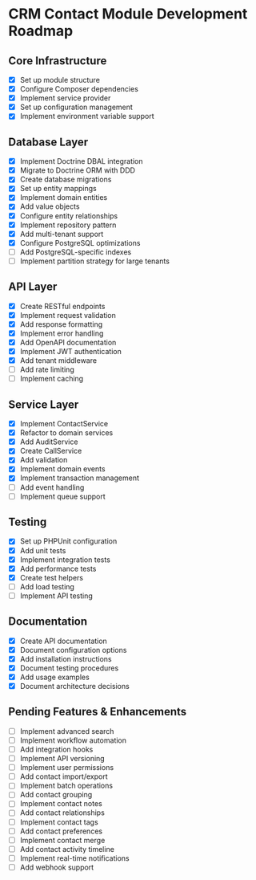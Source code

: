 # CRM Contact Module Development Roadmap

## Core Infrastructure
- [x] Set up module structure
- [x] Configure Composer dependencies
- [x] Implement service provider
- [x] Set up configuration management
- [x] Implement environment variable support

## Database Layer
- [x] Implement Doctrine DBAL integration
- [x] Migrate to Doctrine ORM with DDD
- [x] Create database migrations
- [x] Set up entity mappings
- [x] Implement domain entities
- [x] Add value objects
- [x] Configure entity relationships
- [x] Implement repository pattern
- [x] Add multi-tenant support
- [x] Configure PostgreSQL optimizations
- [ ] Add PostgreSQL-specific indexes
- [ ] Implement partition strategy for large tenants

## API Layer
- [x] Create RESTful endpoints
- [x] Implement request validation
- [x] Add response formatting
- [x] Implement error handling
- [x] Add OpenAPI documentation
- [x] Implement JWT authentication
- [x] Add tenant middleware
- [ ] Add rate limiting
- [ ] Implement caching

## Service Layer
- [x] Implement ContactService
- [x] Refactor to domain services
- [x] Add AuditService
- [x] Create CallService
- [x] Add validation
- [x] Implement domain events
- [x] Implement transaction management
- [ ] Add event handling
- [ ] Implement queue support

## Testing
- [x] Set up PHPUnit configuration
- [x] Add unit tests
- [x] Implement integration tests
- [x] Add performance tests
- [x] Create test helpers
- [ ] Add load testing
- [ ] Implement API testing

## Documentation
- [x] Create API documentation
- [x] Document configuration options
- [x] Add installation instructions
- [x] Document testing procedures
- [x] Add usage examples
- [x] Document architecture decisions

## Pending Features & Enhancements
- [ ] Implement advanced search
- [ ] Implement workflow automation
- [ ] Add integration hooks
- [ ] Implement API versioning
- [ ] Implement user permissions
- [ ] Add contact import/export
- [ ] Implement batch operations
- [ ] Add contact grouping
- [ ] Implement contact notes
- [ ] Add contact relationships
- [ ] Implement contact tags
- [ ] Add contact preferences
- [ ] Implement contact merge
- [ ] Add contact activity timeline
- [ ] Implement real-time notifications
- [ ] Add webhook support
